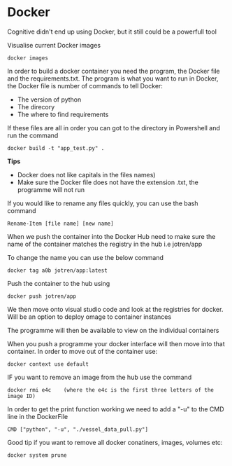 #  Docker #
Cognitive didn't end up using Docker, but it still could be a powerfull tool

Visualise current Docker images
```
docker images
```
In order to build a docker container you need the program, the Docker file and the requirements.txt. The program is what you want to run in Docker, the Docker file is number of commands to tell Docker:

- The version of python
- The direcory
- The where to find requirements

If these files are all in order you can got to the directory in Powershell and run the command
```
docker build -t "app_test.py" . 
```
__Tips__ 

- Docker does not like capitals in the files names)
- Make sure the Docker file does not have the extension .txt, the programme will not run

If you would like to rename any files quickly, you can use the bash command
```
Rename-Item [file name] [new name]
```

When we push the container into the Docker Hub need to make sure the name of the container matches the registry in the hub i.e jotren/app

To change the name you can use the below command
```
docker tag a0b jotren/app:latest
```
Push the container to the hub using
```
docker push jotren/app
```

We then move onto visual studio code and look at the registries for docker. Will be an option to deploy omage to container instances

The programme will then be available to view on the individual containers

When you push a programme your docker interface will then move into that container. In order to move out of the container use:
```
docker context use default
```
IF you want to remove an image from the hub use the command
```
docker rmi e4c    (where the e4c is the first three letters of the image ID)
```
In order to get the print function working we need to add a "-u" to the CMD line in the DockerFile
```
CMD ["python", "-u", "./vessel_data_pull.py"]
```
Good tip if you want to remove all docker conatiners, images, volumes etc:
```
docker system prune
```



